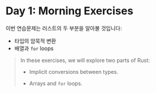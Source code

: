 # Day 1: Morning Exercises

이번 연습문제는 러스트의 두 부분을 알아볼 것입니다:

* 타입의 암묵적 변환 
* 배열과 `for` loops

> In these exercises, we will explore two parts of Rust:
> 
> * Implicit conversions between types.
> 
> * Arrays and `for` loops.

